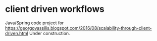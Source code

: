# client driven workflows

Java/Spring code project for https://georgovassilis.blogspot.com/2016/08/scalability-through-client-driven.html
Under construction.